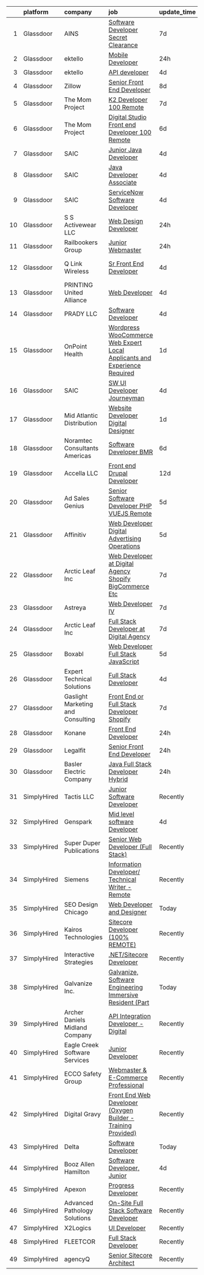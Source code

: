 

|    | platform    | company                           | job                                                                                                                                                                                                                                                                                                                                                                                                                                                                                                                                                                                                                                                                                                                                                                                                                                                                                                                                                                                                                                                                                                                                                                                                                                                                                                                                                                                               | update_time   | location                        |
|---:|:------------|:----------------------------------|:--------------------------------------------------------------------------------------------------------------------------------------------------------------------------------------------------------------------------------------------------------------------------------------------------------------------------------------------------------------------------------------------------------------------------------------------------------------------------------------------------------------------------------------------------------------------------------------------------------------------------------------------------------------------------------------------------------------------------------------------------------------------------------------------------------------------------------------------------------------------------------------------------------------------------------------------------------------------------------------------------------------------------------------------------------------------------------------------------------------------------------------------------------------------------------------------------------------------------------------------------------------------------------------------------------------------------------------------------------------------------------------------------|:--------------|:--------------------------------|
|  1 | Glassdoor   | AINS                              | [Software Developer  Secret Clearance ](https://www.glassdoor.com/partner/jobListing.htm?pos=119&ao=1110586&s=58&guid=000001811e0b75caa1daef4598633b60&src=GD_JOB_AD&t=SR&vt=w&ea=1&cs=1_79877bcb&cb=1654066476920&jobListingId=1007889100765&cpc=2F9DD8B511C89582&jrtk=3-0-1g4f0mtftpkmu801-1g4f0mtgbjor5800-e6c9fd712f6d46f7--6NYlbfkN0Bcr26GrXoQrT0Vg7_C-8puRcYjYF07PKkszPacc_DnVIYYu5WKRhmp_eaMR9QWrlRJ_mPW_FzPClmIoJ7X9jN6nrNEhn3Vkn53xIxsZ1Pz7z7yhtTaGUrxtMSD6e7U84MyiQKGxJLwgdDbSOvuA81QyUuw40tUFKgSjPJHKrkTZNUVUfeiignpR5OtLTKwXjiVY1R08-Uw4a9CUMGL2ehqs1zC5s-xRQ6TTiTmDpBMJ45PlykyxgXqeBfcUn8YIp-GX0aCc6m8MIyknoWAwnOVwD88GZqXUyhgtGmIxm9p_9et2TnapxR3r-0sSf6vr4cSsSm1WxHQKYxoDTVQd-xTGKwVUg8ppaMFAn0XPBeLmqn7P2uccI_mD8FP3FIfpAs4fSVFjLXpPMIG3fH2j7w4Msb-rL3nFmliLy9v9sba9gC4nQ6KSaROhwZboNpGnsbTPmdyOaxq_S0dnj1L3cV25Fpk1zIOxPAvVaw_Tgttb1j76aelvEp8LyCX1T9NtEyRYFpzNt3ldg%3D%3D)                                                                                                                                                                                                                                                                                                                                                                                                                                                                                                      | 7d            | Remote                          |
|  2 | Glassdoor   | ektello                           | [Mobile Developer](https://www.glassdoor.com/partner/jobListing.htm?pos=104&ao=1110586&s=58&guid=000001811e0b75caa1daef4598633b60&src=GD_JOB_AD&t=SR&vt=w&ea=1&cs=1_63a5e4a9&cb=1654066476917&jobListingId=1007905971078&cpc=3B54C55687EAAB5E&jrtk=3-0-1g4f0mtftpkmu801-1g4f0mtgbjor5800-80afdd8af822026f--6NYlbfkN0CLjQmfy67UqlWxJvyH5uxFrQGBFL1cdeZdgq-fUlKTljvii19VO40o9hODfeR06z4mhk9GpRvZDex5LB8Ymci47WRXt8vaihY4AblfBVb0bxqBwnDUzJYSUgFrDeDVWEorFxzmmNKcJzLXz0idSWhU2q7GkpYcTy7784qh_mLhorMKw8QAYJoMDVX8gSu2go_NIsHjuSJfVaDrh7TTLdNDUYooomT-kKPza2qt0eBztapdYJXFxPMB2oYZWx6VZucjjClR92ETMe5OLKuQz40NhwVZ2Oc3rYHJjTyzKOzbl_y9LcYAUZlFMywuH0sabm4asZ-K-XmnsHSLXFhbzW9yZEcZueq-MZ7LXDy7vgMymiHMq0M8jrnN0JvnV7ZgIfCc-nUn96nThSLEEAoaAccHGEfEGGbrZ54pWxiSv705rb2MvcY2FclHMgaNhrFauRXsFYH7ynXsZtyeRE4tgNmrW6pu3eV3sz7tP0JUpPxIcgd4uFmYoUPz4URDyUpHxijk5inCwxinpw%3D%3D)                                                                                                                                                                                                                                                                                                                                                                                                                                                                                                                           | 24h           | Charlotte, NC                   |
|  3 | Glassdoor   | ektello                           | [API developer](https://www.glassdoor.com/partner/jobListing.htm?pos=122&ao=1110586&s=58&guid=000001811e0b75caa1daef4598633b60&src=GD_JOB_AD&t=SR&vt=w&ea=1&cs=1_bc949219&cb=1654066476920&jobListingId=1007898560013&cpc=70D6958B2CFB98E6&jrtk=3-0-1g4f0mtftpkmu801-1g4f0mtgbjor5800-499effc080e1b507--6NYlbfkN0CLjQmfy67UqlWxJvyH5uxFrQGBFL1cdeZdgq-fUlKTljvii19VO40o9hODfeR06z5VeUgGmXxwDd1apIz3q5bGrSyFsw2nVv8A9keZ_TV-YXdizNpzTxiyoEv-DYYeu7i0uAdRawfgv9BwPsqBCOdbji7-x1LgmFzzevUEsA-ff-qen00aE-ebt5rEZAWcOtpKCYG07IgCFYoQvlmT2AU8WHHYtmg6M_i8PR3rJ25ZGIsyusQ9ERb-b2Z2Ompd-KLF_qI-aqOrYauyDwkoSOY2Y18mJKchSkgw67h7rHUxIYIkTpHH5oc2M5L4GFGZOE0yHHQWVcsgUW8bAHbO7QKm_w0j8H91Y_jrHXJFDBVidiOL-lZrkPWmqNrYJCWJGz-nk5BH0K4ARg1CmeYYM7xYeATfxpdXlG3u2Zr3iNJaW6ZTiazv_LmlGgUNfFIyxxsuevGhm-OUMtnqV_fVzQEn_vphwesK5njakvMhiFi8FmWHv1K0XfPaekoY7b1muBU%3D)                                                                                                                                                                                                                                                                                                                                                                                                                                                                                                                                            | 4d            | Remote                          |
|  4 | Glassdoor   | Zillow                            | [Senior Front End Developer](https://www.glassdoor.com/partner/jobListing.htm?pos=116&ao=1110586&s=58&guid=000001811e0b75caa1daef4598633b60&src=GD_JOB_AD&t=SR&vt=w&cs=1_0ee4243d&cb=1654066476919&jobListingId=1007885818152&cpc=ABD31432EBADCA3A&jrtk=3-0-1g4f0mtftpkmu801-1g4f0mtgbjor5800-5f1ab62f840b6fab--6NYlbfkN0ANMurRYyPEXg08u6OamUd1Mvhk-zhFSGYIZgoJR86UvQ_x0FKK8TrZZD49G3rLjS_Y1LbQWLx5jycOR6013cxawdBDgXjNWoLra0NK2tGSUKFhweRgdIxRSTkplgTUpz3ePSqK2BaeWgbq5Rm-Yt5puBME04TASXW0MJDXH9qJzEPorQn0Fn67XGb2Xw9OrXIJ3OqONfIz0VVnJvQhDV2AijsxFH5d2QjpkhMYEVKLIyMA9dMMGgqQYP_SvCWzuSjXvGeRbC9QMBx0hdYHjpiSqHS51eIrKD1NnLchoY4gCkRCuiiwnWonMSGAL9FHXaUAUnxe6s51wssjPFHkTX8zgrZKMzN482KlwXhBNIkgA6P3e287URCDXpr7jXXwL8_sqx2ze9z60QfgCtWokyG3a27abn0Z7fGCCixt_oG2WZvL4qu9182y7BTHA66BU4y7aaJUe4pwOR493Q_KFcBAJHpkykHQt3mJGb7TN_tdy44PTY0d6ktcLmx2JV-_KC48s3Q3q1-xEKUXZdkFqnEIC6XKasOT8jX7S4J1d5iCRcH7ZaL_Vef4R5GcYTRwCXDuchyWqpcSPRpgYXUtrcVsmf_2jUPiYuidY_RQ_LsrL19JAU-pI4KcxX90LvdRR-dHunTMSBsJxK4HbKRJBuTPcxOFOjtj0bgeKxgUMT21UgqeUBTEXBX_eDasogRMaPp-p5GQpSugYd2exKxnz36mBxnXtZi_sOSzlpfd7u3sPrynK7_viiF-MOh9OwrJJygiV2c6Gqhr6XBUm7wf24ZzNudWwpOGrLyyA0XrWJBw6DAEI_ojwHqk-si-dhFhVHK_5VgT6_Y8BrNj9WA64M7mVXi-B_w0j1Ueo_4Y1NtOssgaPOVO1QDdxg08Tx4aOCqr80O9XEFJWUisj_NclNuB_2tCUyHVm-A%3D)                                                                                                    | 8d            | Seattle, WA                     |
|  5 | Glassdoor   | The Mom Project                   | [K2 Developer  100  Remote ](https://www.glassdoor.com/partner/jobListing.htm?pos=128&ao=1110586&s=58&guid=000001811e0b75caa1daef4598633b60&src=GD_JOB_AD&t=SR&vt=w&cs=1_1baf7e06&cb=1654066476921&jobListingId=1007890547836&cpc=F7A2269C793D5877&jrtk=3-0-1g4f0mtftpkmu801-1g4f0mtgbjor5800-7b83b89108c6e097--6NYlbfkN0BDp_epf89aHDQhKpPegNJQ_ldQpEFZQsM9OcONMGxWx6pU56EKHF58QjVdAUvn2gVf_QDSTsq5T3Qmsn6pWhQ_7UN7iJQwTjaiZ88ngVRdxZorOi6AzzWz7a5iHq0mYMm8q0bQuaTeOUbhaYC3rtit664SiOZex9pxawE2kIDqxD1_14Mpex3qIptbe0KkEgtBwA2dHzK9kz3pYv_JjgdvcuGt6PABc1g1arVguKbqp4sQPA7BOUpfGPCxikRdfaVoHDmFn9qBxkuWLz5IReqREsOTC5SK4hgdZSprN9fVeuFMG2j-EUA97Z5lgzqS4x7Gx_88upejdPzc5PFG6jfJwPeW46Ix9oO9D0ByD_9mtGLV_vCiysmdLqU4tDttDQAN_MdO2t02YerT6VX4OLyG19bNv7NPZv3c63s3gJxmqy_qCtviTqP25mTm0SKuxrgCcveP2ZX4wa6Bi8O0xACFJ1MUVvUzy4Wtuje2F8bq5sU9DJv5Xnucakc9CVFWA7PXFiTFrXLm9py46TX4CBodMTgJJxMi_pSlWoKrwGsWtnnIauk3VQ7Pw49g23iy0ZA%3D)                                                                                                                                                                                                                                                                                                                                                                                                                                                                    | 7d            | Remote                          |
|  6 | Glassdoor   | The Mom Project                   | [Digital Studio Front end Developer  100  Remote ](https://www.glassdoor.com/partner/jobListing.htm?pos=129&ao=1110586&s=58&guid=000001811e0b75caa1daef4598633b60&src=GD_JOB_AD&t=SR&vt=w&cs=1_9c923c1d&cb=1654066476921&jobListingId=1007892859402&cpc=65CC663E25211861&jrtk=3-0-1g4f0mtftpkmu801-1g4f0mtgbjor5800-0320cca571f7ea1a--6NYlbfkN0BDp_epf89aHDQhKpPegNJQ_ldQpEFZQsM9OcONMGxWx6pU56EKHF58QjVdAUvn2gU_0hzOV3ZkZfyQ1748WONsMfQZUSZ8_zUXTJpXql1_aRDoF0uRakaX1z27c9xx5J9A75HekxmWPj8IUd36F5-QWljWNZv-jm4_fz10MotEZCJFNPrk_JUafnyMxnBvsE2pdzlyaLwgDO8EF4MP8wuSWYkySZRUz7S4OvKLYq3qr-UgRb5ID-nrMeDOphzVXnefP_s8TeuXegIlpZiYJom-NK9O-SWZ5K9tpMPRIO29PKcHBx5K1ihzIGl4t1Tnss4AYhTghxarjpgVkHp96_QmDU8TK9lWpkhMINOgyQzPQEKJcNoM6jZqL7Oytrbc0QKP2tCkUH6_6VJ675TgIuTjJ4ymR2Mc7pPkSR5Fb-nzTfufntO1_Ks-TsbmnuvYuuFNPlKYXDiSuNJxFajePjAOryrv6cbFpI533GShGapuOOd0uXBNp-mJgyfTwfG47L6YBxHAHZjEjZ1RVODFw5JvliNe11dDQHu8uihFStkp6Yg9OPPzKdDK_R-UXWMvA4c%3D)                                                                                                                                                                                                                                                                                                                                                                                                                                              | 6d            | Remote                          |
|  7 | Glassdoor   | SAIC                              | [Junior Java Developer](https://www.glassdoor.com/partner/jobListing.htm?pos=108&ao=1110586&s=58&guid=000001811e0b75caa1daef4598633b60&src=GD_JOB_AD&t=SR&vt=w&cs=1_207840b8&cb=1654066476918&jobListingId=1007897899707&cpc=D1B7150B9C545245&jrtk=3-0-1g4f0mtftpkmu801-1g4f0mtgbjor5800-d0998bbcd0f61c77--6NYlbfkN0AauYDK0PcpkAAwvqsYr42ytNXSoRmB0ySYhRIkJ-ozknMmzV10mP9DP3qbYHgEiCjZObzNBJ74XwtapQ7zbQGCniYBTuO_lw5QjZT6_a4bf-Pmkzb5G063yk6jg4QmhaKC624XPt1Sbk-AdMfpZ-_TafOzy0hprWkk9cbvjX9elU_5j6F84ZP--k4hNMJ4LKe3-48ekLuDO7krT9oRmcUvH3tnBxIJnfatfkD25A68aL2f73ePLaBtYOtoAWUHgDk9BUABFEznzWqkLXrthiWnL0xLUoVVkUiojtOFnuTfC_KVhlBMm1ScE602UVBmU-Uaye8JmW0b0YAlnWp3Gyskz0AsE3m6vw0Kkdn7wMatCBOXR1H65FP-TAbMFoHcQfam1bil2u1m50bF3y_1ybXLOvPwNM1CnnKQyunLrOHNFrP82S8FJIVutsUF2OCSpxFNK9Kkwo2QxJbRtFPhkjuxHNQSodbN_iyeN2LKi-aakdBdeqNxwQYOmVd7PXYoXEKMwp1NAHi4Ok0ZGhU_GjLaS-CM-rX5X8aAISO3udNCnknqNwEzo9yQHkBCafcms7eynpgdFx-lE4w-LZxkrnZTwW5Vf1fJY1e75bCkOHcmDVNCcetBuHNDc9H8rrWxBUx9IZzydfS-Qa_yuXlBPsqonL6gy8G8vxCFoYTLEx1wToYe3Kxz5BkwjxN6o5OE8MJ6uWG47JmVJk9g-Wwr_TO1lkOx70VCMJGgVDYu7diYTWkct_cdBs4pHoRPQPTDz6tfMXnUkr4pZ-vFecEiNrVEtA1C52znKtgbvF9vojcEYGyy2t29oI27G9scl5F-EnRVtwBPUtLwFBru853KPOpT_PBgxT55yKixmIci1RVnuUnkQqO0mYx507dPTSYWUZSCr4vfDaReJuHnSpGKcCzrbew0dSAn4JMebCtd0ZN5b-9r4Kd3TXq9DnjIsqCdij8%3D)                                                                         | 4d            | Fort Knox, KY                   |
|  8 | Glassdoor   | SAIC                              | [Java Developer Associate](https://www.glassdoor.com/partner/jobListing.htm?pos=109&ao=1110586&s=58&guid=000001811e0b75caa1daef4598633b60&src=GD_JOB_AD&t=SR&vt=w&cs=1_1a127416&cb=1654066476918&jobListingId=1007897899695&cpc=883DC43018083D9A&jrtk=3-0-1g4f0mtftpkmu801-1g4f0mtgbjor5800-df0c66395f7e78fd--6NYlbfkN0AauYDK0PcpkAAwvqsYr42ytNXSoRmB0ySYhRIkJ-ozknMmzV10mP9D-ZXILu2789aPPnKN5DUYswoNyPUMPZpFXR2l8nNDNtb9X79hSBbVTB2xXE3eCt-xtK3o-bVb1XYUNZkVRGGbSeCDdEmcEriaThZizcXO1NUiqvsyQZZom6_a0LwvMJ68uA2POGspo1sOPBXERAVEUE11-DS3Vd3RKN7_XK94H_8lTxIAgFXNiZkhSFDHJyZXcJZQ78z7eQHOGD2J8_Y5mmuJYX_kNa5S50z4rcXccDDZFu03bFjSBPakeivf_kc46X21UsXTuFJu4o6UIKFMBuV4_QfdIrtgJulUi2u8jdAzp_EqUB54_-XCivwoQPz88kfh5eYWjq1xAo5YcM57tDlL0QWuTzCkrvr0mXi_CaDlwKfo_lRRB_zJxTYPW_li_p8mAKcysg1FPEnEQkDbMFVU5WByF6aWPRGun7vb-s395IpfzMkQ6ATs4i6X5Uc0GXOMdE6TQ3kwo1j93XH94eYHBxpmfUag33HCJMUjUhInrUWGNazaIRQ2m1jpoM08k3Kx2TmpbKGO0Hu_EK2ptljUNFEYAYSXA83-d8sFW9egabcRTLwUnnVRuPvoRMTXQLE3npL72WBEDE2EgwMig_dWRK9MLjOY5TuArtJVpCiFgEXspTuru7YpYyXZUJR6w6M-rqjjMJ-rhjEtSa8y0iu5nnildEwALVw_itjr9nssl1B5vqoocF8nhIVdeeuRQdcKJJKvZPG4wnUwVXYcQuInH34wqzkuJcwLLLAl14i0hVcrhrjxqTaah_Sz9WqdnKxmluaYnLwDrz5NqnC4am7ixG-HaZy2MkcwHct4PJW9iFug2_sWEkdMS60UYBf6DlxJUsgnQe69GPz2eOONnQVbskDm7G7zZH1zs5Z9KKI9cxsTKnrY-Pt9w1StRw8OAUz298CoRINNXkHcZCwv68lKdkk1rO_iD9469lahnPaXqAK5U4D9xxqpQrPElpu5zdYX8vc-2MI%3D)      | 4d            | Ashburn, VA                     |
|  9 | Glassdoor   | SAIC                              | [ServiceNow Software Developer](https://www.glassdoor.com/partner/jobListing.htm?pos=118&ao=1110586&s=58&guid=000001811e0b75caa1daef4598633b60&src=GD_JOB_AD&t=SR&vt=w&cs=1_52135821&cb=1654066476919&jobListingId=1007897899735&cpc=5C70DC7FEE0D01B1&jrtk=3-0-1g4f0mtftpkmu801-1g4f0mtgbjor5800-86465b31a800acc7--6NYlbfkN0AauYDK0PcpkAAwvqsYr42ytNXSoRmB0ySYhRIkJ-ozknMmzV10mP9D-ZXILu2789aPPnKN5DUYs2Zsss42XeT1UFmy7g0evPMpVl3IGE6rjexAsH-fKfEI8-RRCMS3unQVi9f3CsH52LDw1RsZf0OqDYr5B3KErHapg46Lahjh9yzrce0DX5kDz_f59lVYGRUicCJEagydH-5hL4rqXZdxlQnpMN_YYQIUSz466F01vx9KcpXMt6sRv_Kffyy00EjOMu5_9kyRw_Cm-HQnLbznToNWmvHZdP5xpn-g44uYbVG2vZkWQWkLd4utIkPjyuOTODNd8rO7jCHOSwB4XPEp2DaZxmRRUKM3W0yvuwJ1eAggZQ3QJz8g-hB5CKz_NkrrKJfj8HLEIYOf6_4-NsgpdnQpXGnNLNM69aVT8GVzs9buXoEaBs6eIuSuRIg9pA5FORQF0gRZtVBdt8zXWYFVxrbBCyrX0StYbCVlR8WS2x85XOJ3xaVxx6oXtkwBhSkPHhGIRM8vMX9JNJyiosau5qPd3Oj8TJ-tbE3Jibi5GJTw5N7i2YcjWon1y7yHbCWSpiO2NHyg-fhTvPFOL9COyww-AGp7Vd6iCmhAnnddC77yw0QIN1MC83119J8YpPcCBoKm4MzAQgqwMIAUpAivbfWtsHfdyKSW8e54S-j8LcWUdIotRayGs6pUj0MMDFjxCeQRLLijL5B5p2-kjqHlu9REl_Hv6s6VD4UbQTH1SyINSuW9gBgQyv_POUMXeLrD2NxL0XYA64Ya1LGwAzazMpLVyKbODRKXzZ2Eaw9uRFlnvT89NcfWY_pPbfpQMQrfMaPU7FT_cnicNUebF3to9IklHp14vpAuDD5K8EGl8fesPtFfVrP9Q1BxK-QDQ5Wl-ohWRMbKzLRPUlFQ4ZotlXppFy4nkmwgCvjKVXKXExYL6HbkCnk__rZgXDbCoLeDSWBE5r3qBuLtgW3bks7BDkbqfFJSnYx8YOlPNjz-rxagdXmxNxMi8Gu7XpuAG9Y%3D) | 4d            | Dallas, TX                      |
| 10 | Glassdoor   | S S Activewear LLC                | [Web Design Developer](https://www.glassdoor.com/partner/jobListing.htm?pos=101&ao=1110586&s=58&guid=000001811e0b75caa1daef4598633b60&src=GD_JOB_AD&t=SR&vt=w&cs=1_3db2745f&cb=1654066476916&jobListingId=1007907546318&cpc=E11CA5D68E217C61&jrtk=3-0-1g4f0mtftpkmu801-1g4f0mtgbjor5800-9a94e0e65c736bca--6NYlbfkN0Ajr136nt6A_LHOZ7dazkZBMRVGXfFx1UH3hXSlGZi78qV2vh4IIPaG56QxCFgA56Adpr9RaXdipIXu1R4bmSOvMziN5foyE-Hu6-wOJzorB798i-BTTof0WkY407sJ8JJ-b48jkEdELNvzxft-sRf5NMtJ6JiYIBRDHRpWroXbQqBaO_5kxxHvN-KYbt9H9FU-F8bCVWeed56PDkhqUEuRGHhHzWK0Nu3lZP0kPet2iRwACwaCwOfDb-EMyWgGqkF3ZF1JSRq3FqMiaQeUmcT8kh48dO6G7N4PufMa8UBaT4ttoU8AK8HGnDX91Iw6FqGTVMoIhJmu3PCIM4bBQ1QVZJj5yK39FdCJJhi3SBwgVM_iSoS8MckD2VGsL9NfjptN-6BbNCaE9067ZfPjDHfF7_8ICRPv7vGU4bhVmKFm3VvU-ib28a2b-Idpbd1WwlN1XNtsIkEwFo8yVKPUFRAmy3rwO09Vb5PtQoLmlljeAixV9ZwERM2HJN9DP8xTHkzWaLP2NiX7SrX4Gzc-d3LIgYYb5ote5h1qfQJQqo6h74v1TZla5v6vepvn3GpAeJ_fd10LbbjcnLedC3KStabt5Xx7iGHSaPIw57Q7G3whb8M_LCAeYJBf377NoVVpNk7xwZCMvD_Zyh94qHjKjc2bDtHXJIbpM017Gf-Pf4SVGMYMe4nN4FuEfa5S3r68ZVgSECIzbacqJQQWoWoDiy157u_yAVJPvU7k8OHDiVR3rv1Zrg7cVx-tv1P5LA7wFp8%3D)                                                                                                                                                                                                                                                                          | 24h           | Bolingbrook, IL                 |
| 11 | Glassdoor   | Railbookers Group                 | [Junior Webmaster](https://www.glassdoor.com/partner/jobListing.htm?pos=103&ao=1110586&s=58&guid=000001811e0b75caa1daef4598633b60&src=GD_JOB_AD&t=SR&vt=w&ea=1&cs=1_89f5ac52&cb=1654066476917&jobListingId=1007906560340&cpc=A7A9761F5E24E39A&jrtk=3-0-1g4f0mtftpkmu801-1g4f0mtgbjor5800-20609e29c4c61c0d--6NYlbfkN0APToHrk7ILONyRglvlT3LJMO76dZGJsKlG8WQjsY8Cq9XiAb7ktDbI7f87SNTD8uNO7MdBDs_zt4YM_n8gNKNPmgHTk5D1ee-cLL0meuv65s2Tdl6vTdjExpUqlNG56G_SwPT_37SG-xm-z6_JTS3TEtWWMCq72rqg70u3OTXZdHOIuq-fA8LJrpoYW6H25yfmddA5X1fdrx69Oje0mV2ROoLEC2iBvTgk0zPIWVBQ3BWnzdUmJLvUhOzD80F6-TDEMlZDuqlYIGq5CPsySWa8FkhsNEzLcpw-iXpRoedsOAonv6vCZFf1mZ6A0atYWthNKvfNX9TLy7Gds4ZYp-Knhf8XzUHu4xVP4PXVYZBRqoyX8NEHNZJbZSUhEoX6huXEIy6k1iQRM50bnrSRT5dLeEryeNGSpyibNFAVnD5KPYcuurVO-2R9Cnxocx9Mx13tn-eWICBXcg6fBw9RoW1-xaaRFQIhbFyvl641vBGpLzpIWlBJr9BwwD3Lr5Q5mYPfQXEJhyJlVw%3D%3D)                                                                                                                                                                                                                                                                                                                                                                                                                                                                                                                           | 24h           | Remote                          |
| 12 | Glassdoor   | Q Link Wireless                   | [Sr  Front End Developer](https://www.glassdoor.com/partner/jobListing.htm?pos=102&ao=1110586&s=58&guid=000001811e0b75caa1daef4598633b60&src=GD_JOB_AD&t=SR&vt=w&ea=1&cs=1_7411d002&cb=1654066476917&jobListingId=1007899211822&cpc=9ADDED8F6DE731E8&jrtk=3-0-1g4f0mtftpkmu801-1g4f0mtgbjor5800-ed2c635e53c5a919--6NYlbfkN0C1n-7uwLBmXreK9Hz04i1NaXR3ByHk8AHoFYtQOHcuct8v_y8Q8Nx7VN8nEPBN_jboIi0IHUUn3UfwUUKdVW2VhENeeKnEx5kMZjYaVGmfZkc0yAv5v91p0Xw3eeruN3QXteC0skwkNIveu6TFRC0Vn1Ak93wupAfGKu1wfqPcmKw9eYs3q2-mFLvzmXnT4M8uEZLdj57BaKcEXNK4z5-d0-67xg2901X8qtLIKr1t4ckgLPI1Kyh8CXwJw0xmT72OGqBZCbUrE3pfMj_bw26SqQASqOt6c21k_MnP9n2Rq5J7YA_is62Wn8EDEzKwykgWy9yhiAuXGE_WmK5RthipscIyp83EmfBgCWjILTCqZ9aujJ1m4kLoeGWwhPK6537m5VAXYUSUtQfZ_mWmrr6Rn7kTKihsBaWVZNMdOORFeCfgEUeG9uzNKHMUr2hxTnKTNs1bflADhp2qkM8rCKc1uDARh7uPXt0ejJTvBkFSXwE3V_rHBxk_1bbah6D2AEewbmXH7etUL3omlp055Ace)                                                                                                                                                                                                                                                                                                                                                                                                                                                                                                                | 4d            | Fort Lauderdale, FL             |
| 13 | Glassdoor   | PRINTING United Alliance          | [Web Developer](https://www.glassdoor.com/partner/jobListing.htm?pos=120&ao=1110586&s=58&guid=000001811e0b75caa1daef4598633b60&src=GD_JOB_AD&t=SR&vt=w&ea=1&cs=1_e04aec40&cb=1654066476920&jobListingId=1007898385089&cpc=C5F9C09AE97B3D2F&jrtk=3-0-1g4f0mtftpkmu801-1g4f0mtgbjor5800-dc81e49fc931dd62--6NYlbfkN0CRj-sOtPusTLJq9MblLSm6Cds9QWEY5eHHm3cA7ZelnFRzC79Q-ko1-LazN7AL-IGfamo1ZcxnpDw7aZD40s5A8rpCvNB6w3VlgB5HW-HqSTLgjU0um8546ZPGPmEBQ782FxJ-OhvmLxVZQojgLs1JmzLimVPSIol3M114wpxtD0-SvkhtldW0v23vmkd0BcXRpdoAkO2n0jcxitACN1OskcGrNcJzLXVZMCIHlT9ukkOUHw0h2pO8ZFn0ZU5pvfIBhtuSnnowsB9RLdXxlnvQaYuKNtxxfPukCMjYh8nllxIz5IkBklG7PMjs-P3PsNbbq-h9rytfXwrh7s3mgEdSla8zV6VY1M2EnEjm4yDv6lwzGfBzPCB89jmmKY8XMJaoH-I-0eEdUDoXklQ1CBdSLGGUDtix8sCVxRfeaUT-cfDL_0bIGr5ohFWgbLNETpSzsHf_Rxv4beM901KfI6suqX2EBhpt7jvme3zAcG0jvzShQx8b75k-)                                                                                                                                                                                                                                                                                                                                                                                                                                                                                                                                                          | 4d            | Philadelphia, PA                |
| 14 | Glassdoor   | PRADY  LLC                        | [Software Developer](https://www.glassdoor.com/partner/jobListing.htm?pos=124&ao=1110586&s=58&guid=000001811e0b75caa1daef4598633b60&src=GD_JOB_AD&t=SR&vt=w&ea=1&cs=1_7e976c9f&cb=1654066476921&jobListingId=1007899234090&cpc=39A4E8CE329AB187&jrtk=3-0-1g4f0mtftpkmu801-1g4f0mtgbjor5800-e235f5c148da9244--6NYlbfkN0Az4JpwJVrrADXu_DWxmLyfhB9mRULV47dHxhUQSI-PgmURozpRjfO-WvnJiSuTa2CLcxPPEk4fywdmqRpgMPtTOMzpC3eyQ5Y9LecCKVYrKbiUGjJ3GkCcZ17ev_LOtX-MpebN-puXcA0-bPvwBstznC4-upckLMOBsxZGbds7snIQnXC0SOaDRpyvpUXQO0NwjZ6_zsku0dOJQ-v7CtlUo5hr1wecfZc9VEJOFUFTeN3j4zMQr83ZflCiwFs4J1MyX0KhQaztG38Yue0CZ1G482Uu44zjk9qbZqblscFp6OurrqmbW-bczyPQ1OCmcctP9DstKTU3FD3_FgtWaz-PmxJjuZMRSddjiuvoWPyweyzdZbXxtV6K1I-pXXGg7wbmF8oOaKbhyL_KEflo1UR-wF8bLoyVy5BlP6thGcIYloVyuvsLBOSZF7ivD3I20wN97UxCAf2bGvPWjBhSp0iRUPpx1nXfZw66eFk00vXGyMwYEmh9Nk957VZdO9UO1Ao%3D)                                                                                                                                                                                                                                                                                                                                                                                                                                                                                                                                       | 4d            | Remote                          |
| 15 | Glassdoor   | OnPoint Health                    | [Wordpress WooCommerce Web Expert  Local Applicants and Experience Required](https://www.glassdoor.com/partner/jobListing.htm?pos=115&ao=1110586&s=58&guid=000001811e0b75caa1daef4598633b60&src=GD_JOB_AD&t=SR&vt=w&ea=1&cs=1_711db26f&cb=1654066476919&jobListingId=1007903215506&cpc=18C664983486888D&jrtk=3-0-1g4f0mtftpkmu801-1g4f0mtgbjor5800-159e63bd1829bfa7--6NYlbfkN0DZZww-p_mr8GWlqIRBY21Wjl_Fk3kglyx5_HcxykVqwa7Oh0kVVaxeYI8J7BcukAIy0okcdhH2DyaIfm6Jvb1oqeYhbsF02WFeIbSNsj8uljhVtJOIO3Qnvqb9gbGV1ZWwDaYhrI3Uo62QFkN1sspM9OV89cMI8SJD0BHwgNaxLE_r6h4knzc5mL9IlozzooPtuWOw1ZoI9_tKxQXtEvmRM8OmNM0wQZiZtwOK9tYSrcHeK6Aa9VaRjGJuC4UGYTVLIcURWtAD5apOAXB_Plfs_ljvn4PHVX6Wvo9_nAuy3HKuwfbQqpJpzoT7Mb-QKPyfy9Qv9Q72OfTWOtP0VBlZQkFNaWr7nsIDKPQBBJq1sEeBzoYJJH4aDhaVfYlBRwO4yu1M_9SDq7wx0jJ_g9I94oZ9Z_kHZK2LBFvt9r-BQL2VXohyfUomE-zEhrhTc_eVtfw413gixdhENUUodZ7_CzI56JV6HGPLlyLNOfNexhUiK_VLrqRy7nNo9zsR5E1LnFIUiYbPig%3D%3D)                                                                                                                                                                                                                                                                                                                                                                                                                                                                 | 1d            | Richardson, TX                  |
| 16 | Glassdoor   | SAIC                              | [SW UI Developer Journeyman](https://www.glassdoor.com/partner/jobListing.htm?pos=125&ao=1110586&s=58&guid=000001811e0b75caa1daef4598633b60&src=GD_JOB_AD&t=SR&vt=w&cs=1_ed9fd0d8&cb=1654066476920&jobListingId=1007897899733&cpc=9FE5D8D7282D4400&jrtk=3-0-1g4f0mtftpkmu801-1g4f0mtgbjor5800-34e9ee949112af83--6NYlbfkN0AauYDK0PcpkAAwvqsYr42ytNXSoRmB0ySYhRIkJ-ozknMmzV10mP9D-ZXILu2789aPPnKN5DUYsz-yoPQUifdIZVscv_sJO7DBFpO_ypF-AvwLKFO6vb8OFDR6FerVWP2jXAdxKyEDYgO61q0iL5uvqy1yX8uAKkvFsw4DWZfAnIe1GmggbY1XSmOk0v4zi2LXWBZ7K8HSvIUNiDSL5dtavW76sLEvqlc1PsqOvwgcAAFR8V_xejUEBC6Lx_zyHNE8Q-pKFkrZkh9SoFqmK1eeICVasxnIIXhH9XNQIEjpvm7nVryV3x1eA2V0S2yUaeahqQ7kEzgn18NvGHSPPb6u92RIdcAuZciqI6nb7kBMoZrSh6Yt1T-E7to-mxO7u9hhsZ9d6UhXEDbnJ_nnBLxk3umbgjU55Re-6muwyDy0tMmUBsg7TS_hnbWr8a04HzrnmJPVVH-aXlh-y9ZAb7JjixNtpWJh1MWZDzXFo-0Q1at-rHZBlnitYh-Qk7ZsTNFIiC7Vj8_fvJ7G_DLrVd1VsherDp3-4DbE83SQybaFXGbKOvtW2SIZDPerJAbb7bQYhqWn_KePMJ7ieCDctbM8tHIflmhJnDroGqyG90dGqoVlQa5hZAceSPehQwRAqhKxfiqtlwHoD_7akt2-ROLoQhYjGXa5vQst08REmaseq1ZZP2aYcFDa3KHOMnBmPwbk0rO9fEBocNeOQn3gTNxX0lELCABf3dP259hn0wYEj8GIu2urkxADjbsteH175L8Bd2QEkEqE_DqllGpgsL8NmWUggVaEMXnejGlRq6bhmhuBhMqqimRo8Kqalh9hrEjI2QsoURwsJRfz41KocPgfN9nfG8GXUH5PGOVKran6uAxGsw4M0hh8QcJ80wv6lG3AoNgIxILqD0rAr3QLqzyJs4Fm-BUcjajOPhbVII2Hu1DUCoDQ0kJwqD9c_KhLOyE%3D)                                                                    | 4d            | Alexandria, VA                  |
| 17 | Glassdoor   | Mid Atlantic Distribution         | [Website Developer   Digital Designer](https://www.glassdoor.com/partner/jobListing.htm?pos=117&ao=1110586&s=58&guid=000001811e0b75caa1daef4598633b60&src=GD_JOB_AD&t=SR&vt=w&ea=1&cs=1_014c64cd&cb=1654066476919&jobListingId=1007903294411&cpc=5C70DC7FEE0D01B1&jrtk=3-0-1g4f0mtftpkmu801-1g4f0mtgbjor5800-2b67c79111503ea4--6NYlbfkN0BFoUiGhYgMv7mY7eF-LUw5iBVmnYrkwGa4q8pcO4KaVnLrhYX2UEPCV2Z8xr9c14HKUUNq9DvnCyysFLQSGDIXNyuipCfsfrXAIskEj7Qd1qOVlTRTHFDUJjSUZy5S8u-oMzntyD7XA4wR23HXW9mL44-sFXbxUo5zag_3hC_G7woMXF7Qes8IAeHwMkVNk0IISArtFXeZbmZuiNFZJEPWgQijwNZzDKBH-3AntipoasBlGH6aQK2Mn3RmsIUYJ0ey4tbUxFif1-L2Bb5IMMiugihFJPFpGwU14dsZYQyLNKVCWNs2Od3w8vBOc_DR4PR3-vBjWqKaTe9Xlxo9dpB7W4qDNKsJ4A1e63qGGjzaaQV8EYtEyfcJe-0PHPeiQU4mUHeN_fFlXjC3PPUcsJNXNyTjG6YsLDdZBQ-guSAawKt0nneAF0CRs1-3S6V2mZ7dWeMemILnrRH2tRs14Kj09c2WZF9_b1edlDV9x59JmNtWe443758dS00L-iT3HZZpAbC8-p1X3Q%3D%3D)                                                                                                                                                                                                                                                                                                                                                                                                                                                                                                       | 1d            | Durham, NC                      |
| 18 | Glassdoor   | Noramtec Consultants Americas     | [Software Developer   BMR](https://www.glassdoor.com/partner/jobListing.htm?pos=113&ao=1110586&s=58&guid=000001811e0b75caa1daef4598633b60&src=GD_JOB_AD&t=SR&vt=w&ea=1&cs=1_f0d4ee9d&cb=1654066476919&jobListingId=1007892674761&cpc=64DC0C913FDBAADD&jrtk=3-0-1g4f0mtftpkmu801-1g4f0mtgbjor5800-48511051af68cc2f--6NYlbfkN0DP5iA7rczblxWEmgIPMCbtpntgjKYhcofeH2wrZYmOPqkjhZQvSyVW_dxwzepuYH4hstffnADYvZ8_DAPfBD_Iytyt7NYX--aevAD1CWFGEtg4nAcFczDJU9EwXNFy3B8Bwm7MsPGphyE9mIoGtkLO4L9Dh8nQNzBi_EVShwzmN5A_Ojf0e0DbUibJkpSs_3gXUO1bHpDfLgVHoAhsDKIbVXa8fd68N9eSjnbHWVnH3ibtOFVwOVlpU3znjPRRYDiin3fAyUhSCsJkddwFVSsriSNH3DOR8rlQi6iu0S8gqRTaUbmCGQK-A68GJHBXz_0IaTTXTJB4mUWYRpsTzm4polVbO3Azo11DSUd94tR3Wl9IKGipyZlFBduRVdEDFfMfWdVr2Mpl0qKcEK1nr7R1uyUKG3_dwkJ7bTUWQdoLt1C24Fcps57BxJ7clQ8AlzdNHIw-5N7ZLBsTNm6REGolA7ukWcgVym0s6_AN2ROK_7EOBXZ0tip4Op3g4zLAuVEW1L7uFOqF3Q%3D%3D)                                                                                                                                                                                                                                                                                                                                                                                                                                                                                                                   | 6d            | Raleigh, NC                     |
| 19 | Glassdoor   | Accella LLC                       | [Front end Drupal Developer](https://www.glassdoor.com/partner/jobListing.htm?pos=112&ao=1110586&s=58&guid=000001811e0b75caa1daef4598633b60&src=GD_JOB_AD&t=SR&vt=w&ea=1&cs=1_82da327e&cb=1654066476919&jobListingId=1007876679166&cpc=FD56AAAF1899B499&jrtk=3-0-1g4f0mtftpkmu801-1g4f0mtgbjor5800-7ca0abc58c343d2d--6NYlbfkN0CZ3MnJwZD2oEJszRaUEoyn2xhXWeYu79_Wg03eExALOR446JbPcveIQJyFvwvyWxaJVRe1tzaTHeRVTsrt4fRBhIOPl2xhtCPsgna5DsLoZuPMECZdS-pJiiY5Ve_sSGZVi9Py0MRI323ohsTLo_sWlG0qdVvjNJkjz7QDYTFw9M1V01d8hiOq08KRjUVg3xJqfW2__EejQJxMtwncaFRdLPPmsD-bHMEDOkj9N-LItLurRCxSoTkyJ2cQWzFsiHiuoiwW84EitSRQ_41T9not4XJmDyb30nUzwjTxeG8RJRVmozwyiMslFWvRQYw0P8hm94QpK1Ly0adFxYykWmAQieBlaqa5FdR6tBMi7aoSye-yRysnGS4y5ikUIvpqtPiHhWY8GeS-BvvKSax-6yN0ZhLHhMW2_7wbWMYNtzvt0yIiF__JOITP9YZXNryo25Uxjyes-FfTMbK63yuHITd4f6DWhhqKmqVwojA19t4vZrq47FcKRMJGSioVgz7THLv8n3E9frQxVQ%3D%3D)                                                                                                                                                                                                                                                                                                                                                                                                                                                                                                                 | 12d           | Remote                          |
| 20 | Glassdoor   | Ad Sales Genius                   | [Senior Software Developer   PHP VUEJS  Remote ](https://www.glassdoor.com/partner/jobListing.htm?pos=121&ao=1110586&s=58&guid=000001811e0b75caa1daef4598633b60&src=GD_JOB_AD&t=SR&vt=w&ea=1&cs=1_2dd88221&cb=1654066476920&jobListingId=1007895537556&cpc=92BEE8AC7E71C1CB&jrtk=3-0-1g4f0mtftpkmu801-1g4f0mtgbjor5800-98d370728f729c52--6NYlbfkN0CnuZqHB0fw7qMnYaPcmJwEEhiN8GGpVqO0if3u8nDOuuKrZceSCTX0MNkTfpjoge48nVZr9hPtB5LzXromZ0yCT0qPeaMF_n2e3HI8ewNSK9Xyw_YnmI9TEIaqGJCkj1Iki90RO6fnx5li4qhPlZBHUXzar-BvfEVkU-G9qDNl84_eodL_t4QhXpAp0SnwrNg2ctjh30NGnoImj4r6RvBxIUM0OVt6caUWw4A4leJPRjxUuP7hgVNp7mrv4wlmhw9vXxvPwFEJvfxBC6fsXwUCW_JJfk6wef0NGtZOU1hv8weAwnrxb84TM8V89541Vqx_l6serD3VeBIcMrAN8dvFHLOfLbDgThNGfBEwvxGy3kNNTN2Yb1EOIYqWEXtDT3aV3Skxf2raZ3XJYgl5836cZmTuvrHB2gJ7CBsxTXirrPwdsmOhkUj9n3ZKnZniohe2mjFIk2UT5aIUaKd8wbIx5YDvOBeTvx7T2tA4nEhdkK9xpyIlb4jE5xe5fZKhnVnbH2svSieXJ1dnEqLTLp9WrKBAoHqV104%3D)                                                                                                                                                                                                                                                                                                                                                                                                                                                                           | 5d            | Tennessee                       |
| 21 | Glassdoor   | Affinitiv                         | [Web Developer  Digital Advertising Operations](https://www.glassdoor.com/partner/jobListing.htm?pos=123&ao=1110586&s=58&guid=000001811e0b75caa1daef4598633b60&src=GD_JOB_AD&t=SR&vt=w&ea=1&cs=1_8841aae8&cb=1654066476920&jobListingId=1007895551896&cpc=01657B10174A43CF&jrtk=3-0-1g4f0mtftpkmu801-1g4f0mtgbjor5800-25825ff8010d79fb--6NYlbfkN0CEeptSDSJRdFHdgLdSoRofhgpR0AjgnI35T88L0i4sBqovLyy3Y1urXYul9N24X9EMKJWsGVuiiLVTazFMz2YT20TdSIW5VJR-wU_WMYL1FAlLAeC_YCRjS3kDFO2_fiFKvsDiLhAEsyHKeRdEppoyo_9_XeYfgfZbeh_HJ973gFXcsrwDPYgV-eg3ATOAdwlpFvGme7UbN8lkEpNKdoRXUKdUS2gO7e2C7Shm_EDFmKk0bPM0FqlgFDgRtK04SCg8gk0l6aWHH2olzfOHPPlQR2QkBdhMEYWPZKmgBI2YMYc9W9_RuRm8ANJUwL91TJuFl3YSUlj_YQCpX9gO7BUG-m8gxs99VXL6JXQ7QT8AwIAr-1XCBja4nAGHeFdaIhwIXK2nkGIQ0JeZNEcfQ-QqC-FTaHao6o0Z6wXU9vONjtcZqvoVAee_bDeeuYRklumHKOISSbZ-6Q%3D%3D)                                                                                                                                                                                                                                                                                                                                                                                                                                                                                                                                                              | 5d            | Tampa, FL                       |
| 22 | Glassdoor   | Arctic Leaf Inc                   | [Web Developer at Digital Agency  Shopify  BigCommerce  Etc  ](https://www.glassdoor.com/partner/jobListing.htm?pos=107&ao=1110586&s=58&guid=000001811e0b75caa1daef4598633b60&src=GD_JOB_AD&t=SR&vt=w&cs=1_465a061c&cb=1654066476918&jobListingId=1007889589877&cpc=6BBECBC74F3AC36E&jrtk=3-0-1g4f0mtftpkmu801-1g4f0mtgbjor5800-c124af17fb860030--6NYlbfkN0BRhiKLDrkt0KPgqSD4-tjrC6mP6XCX_E8VZV6GD-XSQdG5ajkUiVuxdxELvoyHIJYtn-dGxMoE4LDh7PPgioNHb3hl9LWLQPivZ-krc_LrRz1kVMl_E721rZjSOdVOaa-1iWSElxmRWZdqLVcANyB7eIXILaHkjWEMzqKsLtgKgbGn8FAu7SFYM25K3x1X0Scvd__KvlsrU19Hj5Pu_mLr4bt-mwId6dHXVL_drTDYl1E1CnfYgUf0EaVGMCa3K-hrE6wA6h3hXPYzSFpArTzBHZNVnMrO1DITkDjzeHUL-rLj_GiueJUv2-qgnqlPh89VDnCd-QkMaXdYOr4_QcSwkS2W8748zZBmPDhMeiqOFI8V-lQ6Zr61rzazrhWNbTlwJ-vtQK2T_ETjmfgj9R4ROMHlx8VxSHhh-jd0KYtx80QqMd4Z72Wx0WxW863mBnYyHdoMLZDHjkjh3Naoy6piwkU3EvZFBvflvX_XS3rQhAJZrS6aMWiNFANNEjiC4T1-JniEG6yW2kcupMbIPQVo5i3BA62lQWs%3D)                                                                                                                                                                                                                                                                                                                                                                                                                                                                  | 7d            | Remote                          |
| 23 | Glassdoor   | Astreya                           | [Web Developer IV](https://www.glassdoor.com/partner/jobListing.htm?pos=106&ao=1110586&s=58&guid=000001811e0b75caa1daef4598633b60&src=GD_JOB_AD&t=SR&vt=w&cs=1_d43fd2a6&cb=1654066476917&jobListingId=1007891098188&cpc=D2A6DBF304636DC4&jrtk=3-0-1g4f0mtftpkmu801-1g4f0mtgbjor5800-b56f5828b3e5675a--6NYlbfkN0DzjjkR96VRVgqXxFjgOfQELqd_1fMsUbAVT_-mHoKYhZ9_EillxVXXkJmMq0jSsymcsyBzi10ZUphSc-BFlBkP5m5yduD0o1FRqeam6BXRAPAnA8uV1WBsinX-nLMHkaiRkp9EhigWo_I_43HZDxKLOIXrB2353EJcN37q-H8N4p8xjjSAl-MX3vuQry_35gBZ6kbY_A6nLyBnV8Yew-FVrSQIIbik-s3SY0Cmm6QiI6DztoXamfviQcxcjb-w_eh2ipBCFLAVjCs6m6vyU11HzEZZ-sbPButUJCVYz2qhGIdo_SkYqk8x-mcmSdNfEanwlPwxt1ElULAoRVc7jDcVcR1q2A1MyXHGLo3HMrstXL6E1t9w0rs-EDgcJOYzdJoS-NhtKYA2xxh014vtSs3MZdYN8txegkpCvQPM-LIswrBJ7HTdJoudzCgpkuZH8tKDt3mkS_ETOmJkCyLoTxC9y8ukfso2P23bEbVYLOMJFLTwXErHzXAYu0WUiWJTpcMkqDov1sKW1WzVEKkXPKHq0BiBA5UY3Dg%3D)                                                                                                                                                                                                                                                                                                                                                                                                                                                                                                              | 7d            | San Jose, CA                    |
| 24 | Glassdoor   | Arctic Leaf Inc                   | [Full Stack Developer at Digital Agency](https://www.glassdoor.com/partner/jobListing.htm?pos=105&ao=1110586&s=58&guid=000001811e0b75caa1daef4598633b60&src=GD_JOB_AD&t=SR&vt=w&cs=1_c115c1ed&cb=1654066476917&jobListingId=1007889604365&cpc=88C71AD61D38E582&jrtk=3-0-1g4f0mtftpkmu801-1g4f0mtgbjor5800-ff8aeb27d06fa5e5--6NYlbfkN0BRhiKLDrkt0KPgqSD4-tjrC6mP6XCX_E8VZV6GD-XSQdG5ajkUiVuxVHj3H0ODCZ-Goz7LQoXZ-OvStn40N1_OEc2zw4h38LlruHMnQ3TG7wImikDEWBfwtnvyD-reCToq99Xl4eXYauIyMeBRzI3J2yBkAeOELVsc6Do59Xxl3syRfEQ0jYt44376kUboJsCBLGH5OYsdWnDyt0bCP5PooyWTTAAnQg6BqhMF7P0tOD8tyQl3w8bfGMpInMr86KMUktXbjGTzW9cnTVFuC8Q0hAuDRIQj8iBVmx-0oTu8dqiTZzp4kIZPFVVQIc2Qd72ZpMj0Pj5uJN6UsccALY8Elzfm6RK_iQsontbOuqzD-d5BBL1-iOcgcFI223-hxcs37odhJWHIkR9YYa-PyQWwfWbWuLYVm7lOrT2yk3fjSG04BGdAOY4cFRduv8krvEhSJrpDlZUOONm0nIHyVsEbPdi3B3k2INKlW12MSXYxMQa0qqcvUCPWgpoy_2d4kx9ogR79PG6lgTe8r2S9qpfge5rIQ0sBdGtHqkRDh0-zaA%3D%3D)                                                                                                                                                                                                                                                                                                                                                                                                                                                                          | 7d            | Remote                          |
| 25 | Glassdoor   | Boxabl                            | [Web Developer  Full Stack JavaScript ](https://www.glassdoor.com/partner/jobListing.htm?pos=111&ao=1110586&s=58&guid=000001811e0b75caa1daef4598633b60&src=GD_JOB_AD&t=SR&vt=w&cs=1_14e994b8&cb=1654066476918&jobListingId=1007895175124&cpc=F2E91DB1AE7076E1&jrtk=3-0-1g4f0mtftpkmu801-1g4f0mtgbjor5800-df6b16c93de8cde6--6NYlbfkN0AZdaSuYPnCWRk5apRml9oqaQCY6p5qKbmOsixDGSNuWVB9Pcq1ZaJQFmHwVIAbQ1fz2p7gX5VfbZ9VWL2Wq2BLtoRuIQT61t_9TFf17rgI2acC5DzUvyB1aHBJR9VIdF3KwLSIIaT235Hsurf8B041SwhIuhC5B9FuX9RX55ralQpLkMu1WUg4wBLUX-vRZfIhhmNnCpt1JBBphYE6gqMXH6YPNce71_C2qV47up9-AVF2xvdGNjwSq0aWw2Gwjls9OIl25SvnkoK6sJEhVJQaXR5Wo5EJmRV9R27F1isL7KuZ7zk7wuXmhp1-x61eBaVLftKMhd_ag74xsLKO_fdfPSN2xv63NWqVGvB701KVd8sSXGPXbWGlthBh6Oy9bYkgamnLEpn1ITqR7gQCsabSl9bV59PpQQ5QwsxLaev7csWTWv509nGv0YgQroKthVQ0Sz66sZu2PIA0Zrei0j3YTCMPHThsr4jSBi1-m3X-N4rkW6al3FPy9PoUZhr6zSTSta3eNyXHfHMFqEyrD_UG)                                                                                                                                                                                                                                                                                                                                                                                                                                                                                                       | 5d            | Las Vegas, NV                   |
| 26 | Glassdoor   | Expert Technical Solutions        | [Full Stack Developer](https://www.glassdoor.com/partner/jobListing.htm?pos=126&ao=1110586&s=58&guid=000001811e0b75caa1daef4598633b60&src=GD_JOB_AD&t=SR&vt=w&ea=1&cs=1_d946c26d&cb=1654066476921&jobListingId=1007898401857&cpc=5FEB1BEB8E14EF52&jrtk=3-0-1g4f0mtftpkmu801-1g4f0mtgbjor5800-8a266305a47437c6--6NYlbfkN0Co5wHOooJBt9erdaJMrMbfxrN9sWQ--D72Z30twe0GLOIjOXSoWPfOO6r_Fk6PQSA5RBMjP8_QhGYTzMhwzzmN3RQ0qKUC6oPMCIpBt2bAZVgprXhhEjXUZttlhyq4cO0OTUGiloHeSi42wQ60-6278Q-XiM93DfUFi10MZqX1kepNQPWQ5as8cFCXCsF8dgYddGZq5njNMgk2eSLo9hQpZFUWsVvFDejaynJ_oAjM6clplXLAReBo8OwP4M2Rjpzrnw-UKT6lG5Qk0p4dY1b6rGX6TAqIz1hL2YpYfcJxe2rpx3Mcd2CbUtStUzWc_MHKsNCNmhg2G4vnNUZ6LG1K6k06yP-09UK3FfGLBYa2pIdcTyITUrEprx6UJK602ZSIKlydTd7J_RNPFKvlae6enBgzbf3XPloHo63Ah6xKqsuzd_qbsgZDmRR6TnklRzc4MAKHLi5Gn2t3gcVF_V3BSj_1uuw3nVsEzrtnMO3j-W1zz-bG__sPdbxoQ809-70%3D)                                                                                                                                                                                                                                                                                                                                                                                                                                                                                                                                     | 4d            | Remote                          |
| 27 | Glassdoor   | Gaslight Marketing and Consulting | [Front End or Full Stack Developer  Shopify ](https://www.glassdoor.com/partner/jobListing.htm?pos=127&ao=1110586&s=58&guid=000001811e0b75caa1daef4598633b60&src=GD_JOB_AD&t=SR&vt=w&ea=1&cs=1_31c55546&cb=1654066476921&jobListingId=1007889773946&cpc=A0032DE20586B9BD&jrtk=3-0-1g4f0mtftpkmu801-1g4f0mtgbjor5800-05602b2c6261b7d4--6NYlbfkN0CFyo4ne17UEr3frxlrMZ0qs_rwE7Uwl6KHT7uAdw_EkNlhVAB7uYR1j9n2cgzvB9L_JvlVkJbTJIweRLy17jQb0lH0fBKf0irGGbt-pK0-oFtks8H6ewDu5opFWIgpQJ1S8WNZoxNPouKxhbrN2chlqDzy6wRHTCerMi6dKD1fPnwh-SGBb8DOL9Gr4pHLtZgJccmA8FYXzVip4uGaZldZlAF-6bUa9N7A8aztuSzs1p-T5pkONYRSzMDXW3NYWfez9Ai5icGsZLuCHM5Ny6a8mPaEE9JjPxaf8Pq6CMTsaZDzpgOBd7iOu-r8MVHqDCYv21dgq8vmo220FQ58nUzhUa_YbxwXhryvAdnY7EMnkUKFXxE5G6HHBayyx5bxJucj4EVDsarW9YjmVX09M9XVGwfUUqDbZIyRbal5sepNAegfcJTX8CVK8aRkxWtCl4tzm92ZmqhvirBwY1DKjhgxbP7UPGd_2G2Fi8jIAKVQOqZaSPign4N05SmtpWzFaW0ZL4Basf1gTxUPRS-7I1nh)                                                                                                                                                                                                                                                                                                                                                                                                                                                                                            | 7d            | Remote                          |
| 28 | Glassdoor   | Konane                            | [Front End Developer](https://www.glassdoor.com/partner/jobListing.htm?pos=130&ao=1110586&s=58&guid=000001811e0b75caa1daef4598633b60&src=GD_JOB_AD&t=SR&vt=w&ea=1&cs=1_c5b18446&cb=1654066476921&jobListingId=1007906446310&cpc=F4EED0218A761C36&jrtk=3-0-1g4f0mtftpkmu801-1g4f0mtgbjor5800-746b57d78ac8fe89--6NYlbfkN0DUssLkFufnn6jea1gd91Y9eL7kmJbRJ8ckuvpfxxfKHlioyws1-zs9MoT8TJ_XPBXeGR3j0FfHlv9vZm2xeHLy1UXynGWoItjpXSOcHrRW1W9ECjgvRNrIdgCcU9zhrIVs_vP4pL1QqKg29TmN4X2vG0zHu2G_NyHe_ogbnDAINFHsy7epkrrUyiPH-8qTvn17WYnT_k0hoGReOZ5paSUpK7C55TO6YQGqRx51VVakefBa87NRluGZYKUOtl3eoa2PVXT5_PKVPDSVJbcPDhgc8qZz3ZiT-d8Yjws5kTWOV0SDHGQsJRBVG8SHZFGjsJeXW2GVkKcykcXnbpxxMFl-_Y__kZOlt5ExU7bORH55V_De5wkE6Umz8niX5BA5VuO0jDeg9LHEUmv1DXgG2VSsBQuKtjci6OHF1mIvnrLm1khuCOCykm6ATB5CBJPZJCL8gxXVFOH95iQYi1z3fLbdV8WHXkswLIz-x-cxaRy6FchmfvZWYUV9bqQVZ11vIyw%3D)                                                                                                                                                                                                                                                                                                                                                                                                                                                                                                                                      | 24h           | Remote                          |
| 29 | Glassdoor   | Legalfit                          | [Senior Front End Developer](https://www.glassdoor.com/partner/jobListing.htm?pos=114&ao=1110586&s=58&guid=000001811e0b75caa1daef4598633b60&src=GD_JOB_AD&t=SR&vt=w&ea=1&cs=1_ade7968a&cb=1654066476919&jobListingId=1007906273379&cpc=FF950A86FEA5DF54&jrtk=3-0-1g4f0mtftpkmu801-1g4f0mtgbjor5800-9290ce7b592236de--6NYlbfkN0CxFT2HWqTq8mDizs098gCJTVHR58R6M2w3_w17s2jmZa1cizTXTv2GjB2qOA8Cu-FoDNPpW92EiqdYjD1D0EWNLOs5_wcu2X2nbtPJZxOmoP7D4K03UOYOsvdAweAPbreE87xk1JPLjBxBYnPhsujSRZLa8tK_TUSXqFRYwPY2PcKaXePFAACJVfjxIiDvyAlfHC8Z97EzyPikPvRuPvRUCurxZuTHIFTJDjasHb-6tZOPnDql8TDog9UA_87YGKIAVSkn6dRPsVDHPQgMPuU0aLwy9s-oVg5D3Jbv-cjHk7STl9DAqHI7lYTOkI-Qh5Vv3HvFqatgoOuHja3G-9GrE1bMEKJBykB3VcJjA_yHJQexakfVcaT8dPjS_GyXqCubd3QdkgMhiwPXug50EDUwGhpYKpHTKSbWYLaN-yyZlRl1ZxX_ilis86cxpC6gfAW2Sx9kE9kHOmkylJNIKqXopWsM7pRkXz5cJXph-JHFx1sbtxSrRDPZS-afrpsReiFu02yirTF9HA%3D%3D)                                                                                                                                                                                                                                                                                                                                                                                                                                                                                                                 | 24h           | Remote                          |
| 30 | Glassdoor   | Basler Electric Company           | [Java Full Stack Developer   Hybrid](https://www.glassdoor.com/partner/jobListing.htm?pos=110&ao=1110586&s=58&guid=000001811e0b75caa1daef4598633b60&src=GD_JOB_AD&t=SR&vt=w&ea=1&cs=1_0f0f52c8&cb=1654066476918&jobListingId=1007905187760&cpc=10100C7693495614&jrtk=3-0-1g4f0mtftpkmu801-1g4f0mtgbjor5800-ca000b249f2feffe--6NYlbfkN0DGI_N7SRyWpZ4_QV9JM0bkgeyPaz6Y6CP1TlokwPvO95Thyw3AerGIzRgGzKQBYPzmdPohVsXZJEpcqFFhZ0LJUZ029YGqobT85Wt8ESIGydghnlZ8IPuYI30oKSJpAfNWtY5zuDfTjcysQNVfbm3oeSVE_3Mnq3GhVH01FmLf4kVo55HzJgJ4AVBNgVKQG0kHMXLi-szXcs2CUqqej4FgpkvvvPEhQUe2FUKxN8cQubljYv7nA9TxY6FJAH6urxTuyv7JqdoZaVpwC4XVa_1LG10qx-Vs2EVf5OxTaJpJp2j4b4JDZy2nj_GQ6_jhj_eEDTeDDzCearZ__Y--Jk6W7PSVeiFi_teFIQkaIDucot_Zs-BvS0cOu1lNPkXbW6AoEiza1rF1FghBaK0VU3UFoudiTXgnJaDS_b6-pDyJZClDNZg3D9ugojr9khLd8ffi81wVNAEPS-oboJzBM6wrO5cojOS865vTBg1PgDtlPAAPT1yv5khjoAgnzlqtUFM2_YpT4L1qNw%3D%3D)                                                                                                                                                                                                                                                                                                                                                                                                                                                                                                         | 24h           | Highland, IL                    |
| 31 | SimplyHired | Tactis LLC                        | [Junior Software Developer](https://www.simplyhired.com/job/XXmovaaTQq2qh5X1HvCSueBEEi2whzR5IvNa2CChnj6BD7l1JxixTA?q=digital+developer)                                                                                                                                                                                                                                                                                                                                                                                                                                                                                                                                                                                                                                                                                                                                                                                                                                                                                                                                                                                                                                                                                                                                                                                                                                                           | Recently      | Remote                          |
| 32 | SimplyHired | Genspark                          | [Mid level software Developer](https://www.simplyhired.com/job/2T5rpHsVB5F6upsg3i3nt5Y9w1NUfJtpMtlswgVo9UCw4HYSHOlGVw?q=digital+developer)                                                                                                                                                                                                                                                                                                                                                                                                                                                                                                                                                                                                                                                                                                                                                                                                                                                                                                                                                                                                                                                                                                                                                                                                                                                        | 4d            | Remote                          |
| 33 | SimplyHired | Super Duper Publications          | [Senior Web Developer (Full Stack)](https://www.simplyhired.com/job/E8a34Bs4gGnJ-1zgRIp1rAp47Q-2N6m2VduZscciNFT3qZiYizSodQ?q=digital+developer)                                                                                                                                                                                                                                                                                                                                                                                                                                                                                                                                                                                                                                                                                                                                                                                                                                                                                                                                                                                                                                                                                                                                                                                                                                                   | Recently      | Greenville, SC                  |
| 34 | SimplyHired | Siemens                           | [Information Developer/ Technical Writer - Remote](https://www.simplyhired.com/job/RjdfCnYP3tRyUQePjTPpw2JCUlVccTDJNLOPgzOju5gPEItqs6d-cA?q=digital+developer)                                                                                                                                                                                                                                                                                                                                                                                                                                                                                                                                                                                                                                                                                                                                                                                                                                                                                                                                                                                                                                                                                                                                                                                                                                    | Recently      | Wilsonville, OR                 |
| 35 | SimplyHired | SEO Design Chicago                | [Web Developer and Designer](https://www.simplyhired.com/job/FjzmiF5LocletrYRA1n-Axbq9osZZ5ZuleN5Fh7qXPRhqE4TPW8oeA?q=digital+developer)                                                                                                                                                                                                                                                                                                                                                                                                                                                                                                                                                                                                                                                                                                                                                                                                                                                                                                                                                                                                                                                                                                                                                                                                                                                          | Today         | Remote                          |
| 36 | SimplyHired | Kairos Technologies               | [Sitecore Developer (100% REMOTE)](https://www.simplyhired.com/job/XOtPC-EWmPoDNCdzY6k33fEazbCdcm-owoMUpY7Mqz1ZKF941iLRxg?q=digital+developer)                                                                                                                                                                                                                                                                                                                                                                                                                                                                                                                                                                                                                                                                                                                                                                                                                                                                                                                                                                                                                                                                                                                                                                                                                                                    | Recently      | Remote                          |
| 37 | SimplyHired | Interactive Strategies            | [.NET/Sitecore Developer](https://www.simplyhired.com/job/CYyVZbc7JOg8ECpd5gftT_kaN3_qaVpiNHgYZOSELmsWF8TBI7F5AQ?q=digital+developer)                                                                                                                                                                                                                                                                                                                                                                                                                                                                                                                                                                                                                                                                                                                                                                                                                                                                                                                                                                                                                                                                                                                                                                                                                                                             | Recently      | Washington, DC                  |
| 38 | SimplyHired | Galvanize Inc.                    | [Galvanize, Software Engineering Immersive Resident (Part](https://www.simplyhired.com/job/u8lXIj7SjkZAu4Vy8607rF2_BCqtA_oPliQpVb_ex1hLgQj3OoskNA?q=digital+developer)                                                                                                                                                                                                                                                                                                                                                                                                                                                                                                                                                                                                                                                                                                                                                                                                                                                                                                                                                                                                                                                                                                                                                                                                                            | Today         | United States                   |
| 39 | SimplyHired | Archer Daniels Midland Company    | [API Integration Developer - Digital](https://www.simplyhired.com/job/LbcH1Wpr5KcuEjwmJtZ29v2soOQpzullmS6btqy7GKv4Msf7JDslKQ?q=digital+developer)                                                                                                                                                                                                                                                                                                                                                                                                                                                                                                                                                                                                                                                                                                                                                                                                                                                                                                                                                                                                                                                                                                                                                                                                                                                 | Recently      | Erlanger, KY                    |
| 40 | SimplyHired | Eagle Creek Software Services     | [Junior Developer](https://www.simplyhired.com/job/gVf9kMVpGEvSNPFzOzieNTTR0VkEDD3x_u8HaXIG_aoNgqnmJ_DHCw?q=digital+developer)                                                                                                                                                                                                                                                                                                                                                                                                                                                                                                                                                                                                                                                                                                                                                                                                                                                                                                                                                                                                                                                                                                                                                                                                                                                                    | Recently      | Indianapolis, IN +126 locations |
| 41 | SimplyHired | ECCO Safety Group                 | [Webmaster & E-Commerce Professional](https://www.simplyhired.com/job/Eis_eQzujD-0VqGd4cWH7_Zog5RuoP6kJescPkierQ7_taP_BL8ylw?q=digital+developer)                                                                                                                                                                                                                                                                                                                                                                                                                                                                                                                                                                                                                                                                                                                                                                                                                                                                                                                                                                                                                                                                                                                                                                                                                                                 | Recently      | Boise, ID                       |
| 42 | SimplyHired | Digital Gravy                     | [Front End Web Developer (Oxygen Builder - Training Provided)](https://www.simplyhired.com/job/WFNUWoaXeifz1jRoSBk5sAK-w2Axyn5ouIkKJCcmG6Uj6C3fkSuR-A?q=digital+developer)                                                                                                                                                                                                                                                                                                                                                                                                                                                                                                                                                                                                                                                                                                                                                                                                                                                                                                                                                                                                                                                                                                                                                                                                                        | Recently      | United States                   |
| 43 | SimplyHired | Delta                             | [Software Developer](https://www.simplyhired.com/job/LongClLRMEhJY20XxYWSvXqOESSaAWYwEJdqQeJCN-5kNKTmA964kw?q=digital+developer)                                                                                                                                                                                                                                                                                                                                                                                                                                                                                                                                                                                                                                                                                                                                                                                                                                                                                                                                                                                                                                                                                                                                                                                                                                                                  | Today         | Remote                          |
| 44 | SimplyHired | Booz Allen Hamilton               | [Software Developer, Junior](https://www.simplyhired.com/job/52CrDvllQFohbUUErkBeUNsxxD5HW_YTrBMYMi6LRQLr9zx5Hirpeg?q=digital+developer)                                                                                                                                                                                                                                                                                                                                                                                                                                                                                                                                                                                                                                                                                                                                                                                                                                                                                                                                                                                                                                                                                                                                                                                                                                                          | 4d            | Charleston, SC +6 locations     |
| 45 | SimplyHired | Apexon                            | [Progress Developer](https://www.simplyhired.com/job/SCha7wv7t_dZy85whOsMgOg77Lue-d1veF8nxcfuRI7D48etZu93Tg?q=digital+developer)                                                                                                                                                                                                                                                                                                                                                                                                                                                                                                                                                                                                                                                                                                                                                                                                                                                                                                                                                                                                                                                                                                                                                                                                                                                                  | Recently      | Boca Raton, FL                  |
| 46 | SimplyHired | Advanced Pathology Solutions      | [On-Site Full Stack Software Developer](https://www.simplyhired.com/job/8yzpi9euvzK_NQ3ePQqMs4xJmqpTN4tCdwGm0rjm6avcYH8_J_pPLA?q=digital+developer)                                                                                                                                                                                                                                                                                                                                                                                                                                                                                                                                                                                                                                                                                                                                                                                                                                                                                                                                                                                                                                                                                                                                                                                                                                               | Recently      | North Little Rock, AR           |
| 47 | SimplyHired | X2Logics                          | [UI Developer](https://www.simplyhired.com/job/K7e7k8DCr3xU0Za6gglqUSb8upBvvxxXPj9or0Do1zCdHLu7dosWWA?q=digital+developer)                                                                                                                                                                                                                                                                                                                                                                                                                                                                                                                                                                                                                                                                                                                                                                                                                                                                                                                                                                                                                                                                                                                                                                                                                                                                        | Recently      | Remote                          |
| 48 | SimplyHired | FLEETCOR                          | [Full Stack Developer](https://www.simplyhired.com/job/GWgaPRsfV_mLpUhqoQGr92B7bf1SS460E_kST_mMWIpoNNht2HM_PA?q=digital+developer)                                                                                                                                                                                                                                                                                                                                                                                                                                                                                                                                                                                                                                                                                                                                                                                                                                                                                                                                                                                                                                                                                                                                                                                                                                                                | Recently      | Remote                          |
| 49 | SimplyHired | agencyQ                           | [Senior Sitecore Architect](https://www.simplyhired.com/job/R2QlpVjc-O74SnpsDE3n2gAwdZjKN0i2yFklUU9k7DMNUizUgp8Kzw?q=digital+developer)                                                                                                                                                                                                                                                                                                                                                                                                                                                                                                                                                                                                                                                                                                                                                                                                                                                                                                                                                                                                                                                                                                                                                                                                                                                           | Recently      | Remote                          |